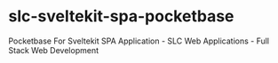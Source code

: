# slc-sveltekit-spa-pocketbase
Pocketbase For Sveltekit SPA Application - SLC Web Applications - Full Stack Web Development

